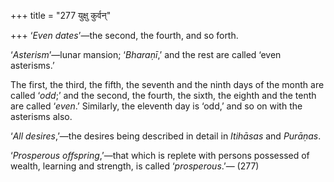 +++
title = "277 युक्षु कुर्वन्"

+++
‘*Even dates*’—the second, the fourth, and so forth.

‘*Asterism*’—lunar mansion; ‘*Bharaṇī*,’ and the rest are called ‘even
asterisms.’

The first, the third, the fifth, the seventh and the ninth days of the
month are called ‘*odd*;’ and the second, the fourth, the sixth, the
eighth and the tenth are called ‘*even*.’ Similarly, the eleventh day is
‘odd,’ and so on with the asterisms also.

‘*All desires*,’—the desires being described in detail in *Itihāsas* and
*Purāṇas*.

‘*Prosperous offspring*,’—that which is replete with persons possessed
of wealth, learning and strength, is called ‘*prosperous*.’— (277)


